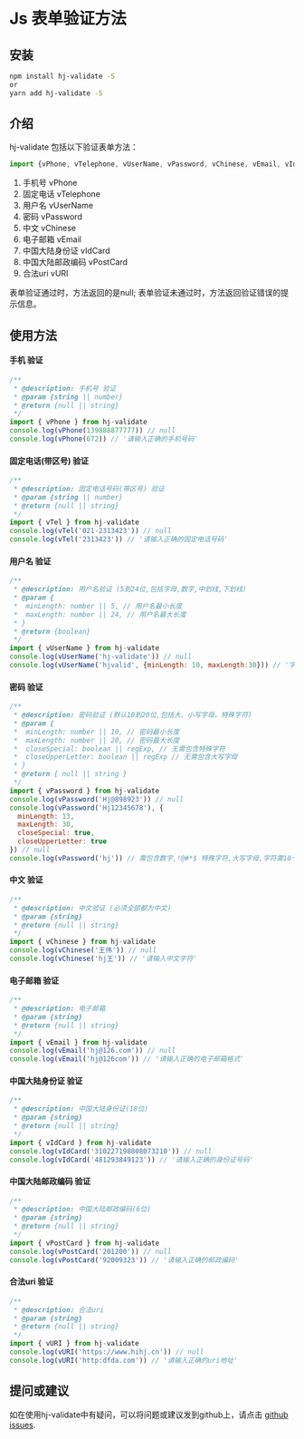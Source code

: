# Js 表单验证方法

## 安装

```bash
npm install hj-validate -S
or
yarn add hj-validate -S
```

## 介绍
hj-validate 包括以下验证表单方法：
```javascript
import {vPhone, vTelephone, vUserName, vPassword, vChinese, vEmail, vIdCard, vPostCard, vURI } from hj-validate
```
1. 手机号 vPhone
2. 固定电话 vTelephone
3. 用户名 vUserName
4. 密码 vPassword
5. 中文 vChinese
6. 电子邮箱 vEmail
7. 中国大陆身份证 vIdCard
8. 中国大陆邮政编码 vPostCard
9. 合法uri vURI

表单验证通过时，方法返回的是null; 表单验证未通过时，方法返回验证错误的提示信息。

## 使用方法
#### 手机 验证
```javascript
/**
 * @description: 手机号 验证
 * @param {string || number}
 * @return {null || string}
 */
import { vPhone } from hj-validate
console.log(vPhone(139888877777)) // null
console.log(vPhone(672)) // '请输入正确的手机号码'
```

#### 固定电话(带区号) 验证
```javascript
/**
 * @description: 固定电话号码(带区号) 验证
 * @param {string || number}
 * @return {null || string}
 */
import { vTel } from hj-validate
console.log(vTel('021-2313423')) // null
console.log(vTel('2313423')) // '请输入正确的固定电话号码'
```

#### 用户名 验证
```javascript
/**
 * @description: 用户名验证 (5到24位,包括字母,数字,中划线,下划线)
 * @param {
 *  minLength: number || 5, // 用户名最小长度
 *  maxLength: number || 24, // 用户名最大长度
 * }
 * @return {boolean}
 */
import { vUserName } from hj-validate
console.log(vUserName('hj-validate')) // null
console.log(vUserName('hjvalid', {minLength: 10, maxLength:30})) // '字符需10～30个' 
```

#### 密码 验证
```javascript
/**
 * @description: 密码验证 (默认10到20位,包括大、小写字母，特殊字符)
 * @param {
 *  minLength: number || 10, // 密码最小长度
 *  maxLength: number || 20, // 密码最大长度
 *  closeSpecial: boolean || regExp, // 无需包含特殊字符
 *  closeUpperLetter: boolean || regExp // 无需包含大写字母
 * }
 * @return { null || string }
 */
import { vPassword } from hj-validate
console.log(vPassword('Hj@898923')) // null
console.log(vPassword('Hj12345678'), {
  minLength: 13,
  maxLength: 30,
  closeSpecial: true,
  closeUpperLetter: true
}) // null
console.log(vPassword('hj')) // 需包含数字,!@#*$ 特殊字符,大写字母,字符需10～20个
```

#### 中文 验证
```javascript
/**
 * @description: 中文验证 (必须全部都为中文)
 * @param {string}
 * @return {null || string}
 */
import { vChinese } from hj-validate
console.log(vChinese('王伟')) // null
console.log(vChinese('hj王')) // '请输入中文字符'
```

#### 电子邮箱 验证
```javascript
/**
 * @description: 电子邮箱
 * @param {string}
 * @return {null || string}
 */
import { vEmail } from hj-validate
console.log(vEmail('hj@126.com')) // null
console.log(vEmail('hj@126com')) // '请输入正确的电子邮箱格式'
```

#### 中国大陆身份证 验证
```javascript
/**
 * @description: 中国大陆身份证(18位)
 * @param {string}
 * @return {null || string}
 */
import { vIdCard } from hj-validate
console.log(vIdCard('310227198808073210')) // null
console.log(vIdCard('481293849123')) // '请输入正确的身份证号码'
```

#### 中国大陆邮政编码 验证
```javascript
/**
 * @description: 中国大陆邮政编码(6位)
 * @param {string}
 * @return {null || string}
 */
import { vPostCard } from hj-validate
console.log(vPostCard('201200')) // null
console.log(vPostCard('92009323')) // '请输入正确的邮政编码'
```

#### 合法uri 验证
```javascript
/**
 * @description: 合法uri
 * @param {string}
 * @return {null || string}
 */
import { vURI } from hj-validate
console.log(vURI('https://www.hihj.cn')) // null
console.log(vURI('http:dfda.com')) // '请输入正确的uri地址'
```

## 提问或建议

如在使用hj-validate中有疑问，可以将问题或建议发到github上，请点击 [github issues](https://github.com/hihjdotcn/hj-validate/issues).



